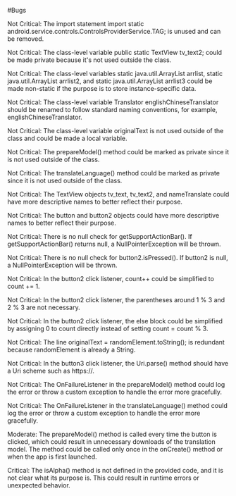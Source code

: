 #Bugs

Not Critical: The import statement import static android.service.controls.ControlsProviderService.TAG; is unused and can be removed.

Not Critical: The class-level variable public static TextView tv_text2; could be made private because it's not used outside the class.

Not Critical: The class-level variables static java.util.ArrayList<String> arrlist, static java.util.ArrayList<String> arrlist2, and static java.util.ArrayList<String> arrlist3 could be made non-static if the purpose is to store instance-specific data.

Not Critical: The class-level variable Translator englishChineseTranslator should be renamed to follow standard naming conventions, for example, englishChineseTranslator.

Not Critical: The class-level variable originalText is not used outside of the class and could be made a local variable.

Not Critical: The prepareModel() method could be marked as private since it is not used outside of the class.

Not Critical: The translateLanguage() method could be marked as private since it is not used outside of the class.

Not Critical: The TextView objects tv_text, tv_text2, and nameTranslate could have more descriptive names to better reflect their purpose.

Not Critical: The button and button2 objects could have more descriptive names to better reflect their purpose.

Not Critical: There is no null check for getSupportActionBar(). If getSupportActionBar() returns null, a NullPointerException will be thrown.

Not Critical: There is no null check for button2.isPressed(). If button2 is null, a NullPointerException will be thrown.

Not Critical: In the button2 click listener, count++ could be simplified to count += 1.

Not Critical: In the button2 click listener, the parentheses around 1 % 3 and 2 % 3 are not necessary.

Not Critical: In the button2 click listener, the else block could be simplified by assigning 0 to count directly instead of setting count = count % 3.

Not Critical: The line originalText = randomElement.toString(); is redundant because randomElement is already a String.

Not Critical: In the button3 click listener, the Uri.parse() method should have a Uri scheme such as https://.

Not Critical: The OnFailureListener in the prepareModel() method could log the error or throw a custom exception to handle the error more gracefully.

Not Critical: The OnFailureListener in the translateLanguage() method could log the error or throw a custom exception to handle the error more gracefully.

Moderate: The prepareModel() method is called every time the button is clicked, which could result in unnecessary downloads of the translation model. The method could be called only once in the onCreate() method or when the app is first launched.

Critical: The isAlpha() method is not defined in the provided code, and it is not clear what its purpose is. This could result in runtime errors or unexpected behavior.
